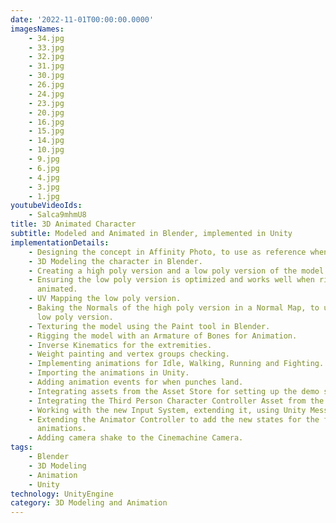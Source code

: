 ```yaml
---
date: '2022-11-01T00:00:00.0000'
imagesNames:
    - 34.jpg
    - 33.jpg
    - 32.jpg
    - 31.jpg
    - 30.jpg
    - 26.jpg
    - 24.jpg
    - 23.jpg
    - 20.jpg
    - 16.jpg
    - 15.jpg
    - 14.jpg
    - 10.jpg
    - 9.jpg
    - 6.jpg
    - 4.jpg
    - 3.jpg
    - 1.jpg
youtubeVideoIds:
    - Salca9mhmU8
title: 3D Animated Character
subtitle: Modeled and Animated in Blender, implemented in Unity
implementationDetails:
    - Designing the concept in Affinity Photo, to use as reference when modeling.
    - 3D Modeling the character in Blender.
    - Creating a high poly version and a low poly version of the model.
    - Ensuring the low poly version is optimized and works well when rigged and
      animated.
    - UV Mapping the low poly version.
    - Baking the Normals of the high poly version in a Normal Map, to use in the
      low poly version.
    - Texturing the model using the Paint tool in Blender.
    - Rigging the model with an Armature of Bones for Animation.
    - Inverse Kinematics for the extremities.
    - Weight painting and vertex groups checking.
    - Implementing animations for Idle, Walking, Running and Fighting.
    - Importing the animations in Unity.
    - Adding animation events for when punches land.
    - Integrating assets from the Asset Store for setting up the demo scene.
    - Integrating the Third Person Character Controller Asset from the asset store.
    - Working with the new Input System, extending it, using Unity Messages.
    - Extending the Animator Controller to add the new states for the fight
      animations.
    - Adding camera shake to the Cinemachine Camera.
tags:
    - Blender
    - 3D Modeling
    - Animation
    - Unity
technology: UnityEngine
category: 3D Modeling and Animation
---
```

